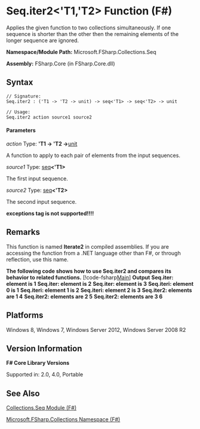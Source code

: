 # Seq.iter2<'T1,'T2> Function (F#)

Applies the given function to two collections simultaneously. If one sequence is shorter than the other then the remaining elements of the longer sequence are ignored.

**Namespace/Module Path:** Microsoft.FSharp.Collections.Seq

**Assembly:** FSharp.Core (in FSharp.Core.dll)


## Syntax

```
// Signature:
Seq.iter2 : ('T1 -> 'T2 -> unit) -> seq<'T1> -> seq<'T2> -> unit

// Usage:
Seq.iter2 action source1 source2
```

#### Parameters
*action*
Type: **'T1 -&gt; 'T2 -&gt;**[unit](http://msdn.microsoft.com/en-us/library/00b837c2-6c8a-483a-87d3-0479c64037a7)


A function to apply to each pair of elements from the input sequences.


*source1*
Type: [seq](http://msdn.microsoft.com/en-us/library/2f0c87c6-8a0d-4d33-92a6-10d1d037ce75)**&lt;'T1&gt;**


The first input sequence.


*source2*
Type: [seq](http://msdn.microsoft.com/en-us/library/2f0c87c6-8a0d-4d33-92a6-10d1d037ce75)**&lt;'T2&gt;**


The second input sequence.



**exceptions tag is not supported!!!!**

## Remarks
This function is named **Iterate2** in compiled assemblies. If you are accessing the function from a .NET language other than F#, or through reflection, use this name.

**The following code shows how to use Seq.iter2 and compares its behavior to related functions.**
[!code-fsharp[Main](snippets/fssequences/snippet43.fs)]
**Output**
**Seq.iter: element is 1**
**Seq.iter: element is 2**
**Seq.iter: element is 3**
**Seq.iteri: element 0 is 1**
**Seq.iteri: element 1 is 2**
**Seq.iteri: element 2 is 3**
**Seq.iter2: elements are 1 4**
**Seq.iter2: elements are 2 5**
**Seq.iter2: elements are 3 6**
## Platforms
Windows 8, Windows 7, Windows Server 2012, Windows Server 2008 R2


## Version Information
**F# Core Library Versions**

Supported in: 2.0, 4.0, Portable




## See Also
[Collections.Seq Module &#40;F&#35;&#41;](Collections.Seq+Module+%28FSharp%29.md)

[Microsoft.FSharp.Collections Namespace &#40;F&#35;&#41;](Microsoft.FSharp.Collections+Namespace+%28FSharp%29.md)

